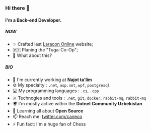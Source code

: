 ### Hi there 👋

#### I'm a Back-end Developer.

##### NOW

- ✨ Crafted last [Laracon Online](https://laracon.net) website;
- 🇵🇹 Planing the "Tuga-Co-Op";
- 🍑 What about this?

##### BIO

- 🏢 I'm currently working at **Najot ta'lim**
- ⚙️ My specialty : `.net`, `asp.net`, `wpf`, `postgresql`
- 💻 My programming languages : `.cs`, `.cpp`
- ⚔️ Technogies and tools : `.net`, `git`, `docker`, `rabbit-mq`, `rabbit-mq`
- 🌍 I'm mostly active within the **Dotnet Community Uzbekistan**
- 🌱 Learning all about **Open Source**
- 📫 Reach me: [twitter.com/caneco](https://twitter.com/caneco)
- ⚡️ Fun fact: I'm a huge fan of Chess